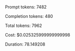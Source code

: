 Prompt tokens: 7482

Completion tokens: 480

Total tokens: 7962

Cost: $0.025325999999999998

Duration: 78.149208

